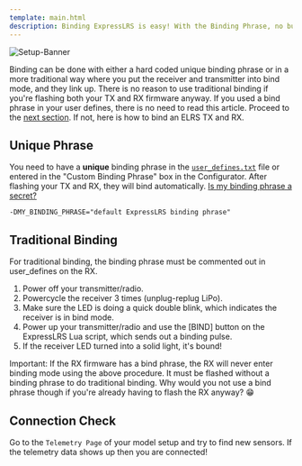 ```yaml
---
template: main.html
description: Binding ExpressLRS is easy! With the Binding Phrase, no button presses needed! Manual Binding is also available if pressing buttons is your thing.
---
```


![Setup-Banner](https://raw.githubusercontent.com/ExpressLRS/ExpressLRS-Hardware/master/img/quick-start.png)

Binding can be done with either a hard coded unique binding phrase or in a more traditional way where you put the receiver and transmitter into bind mode, and they link up. There is no reason to use traditional binding if you're flashing both your TX and RX firmware anyway. If you used a bind phrase in your user defines, there is no need to read this article. Proceed to the [next section](../../quick-start/pre-1stflight/). If not, here is how to bind an ELRS TX and RX.

## Unique Phrase

You need to have a **unique** binding phrase in the [`user_defines.txt`](../../software/user-defines/#binding-phrase) file or entered in the "Custom Binding Phrase" box in the Configurator.  After flashing your TX and RX, they will bind automatically. [Is my binding phrase a secret?](../../faq/#is-my-binding-phrase-a-secret)

```
-DMY_BINDING_PHRASE="default ExpressLRS binding phrase"
```

## Traditional Binding

For traditional binding, the binding phrase must be commented out in user_defines on the RX.

1. Power off your transmitter/radio.
2. Powercycle the receiver 3 times (unplug-replug LiPo).
3. Make sure the LED is doing a quick double blink, which indicates the receiver is in bind mode.
4. Power up your transmitter/radio and use the [BIND] button on the ExpressLRS Lua script, which sends out a binding pulse.
5. If the receiver LED turned into a solid light, it's bound!

Important: If the RX firmware has a bind phrase, the RX will never enter binding mode using the above procedure. It must be flashed without a binding phrase to do traditional binding. Why would you not use a bind phrase though if you're already having to flash the RX anyway? :grin:

## Connection Check

Go to the `Telemetry Page` of your model setup and try to find new sensors. If the telemetry data shows up then you are connected!
